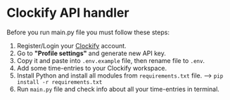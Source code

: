 # Clockify API handler

Before you run main.py file you must follow these steps:
1. Register/Login your [Clockify](https://clockify.me/) account.
2. Go to **"Profile settings"** and generate new API key.
3. Copy it and paste into `.env.example` file, then rename file to `.env`.
3. Add some time-entries to your Clockify workspace.
4. Install Python and install all modules from `requirements.txt` file. --> `pip install -r requirements.txt`
5. Run `main.py` file and check info about all your time-entries in terminal.